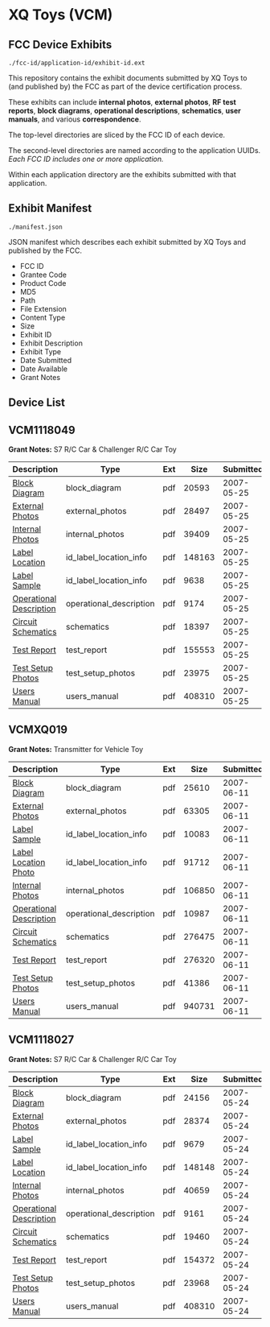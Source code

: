 # XQ Toys (VCM)
## FCC Device Exhibits

```
./fcc-id/application-id/exhibit-id.ext
```

This repository contains the exhibit documents submitted by XQ Toys to (and published by) the FCC as part of the device certification process.

These exhibits can include **internal photos**, **external photos**, **RF test reports**, **block diagrams**, **operational descriptions**, **schematics**, **user manuals**, and various **correspondence**.

The top-level directories are sliced by the FCC ID of each device.

The second-level directories are named according to the application UUIDs. *Each FCC ID includes one or more application.*

Within each application directory are the exhibits submitted with that application. 

## Exhibit Manifest

```
./manifest.json
```

JSON manifest which describes each exhibit submitted by XQ Toys and published by the FCC.

- FCC ID
- Grantee Code
- Product Code
- MD5
- Path
- File Extension
- Content Type
- Size
- Exhibit ID
- Exhibit Description
- Exhibit Type
- Date Submitted
- Date Available
- Grant Notes

## Device List
## VCM1118049
**Grant Notes:** S7 R/C Car & Challenger R/C Car Toy

| Description | Type | Ext | Size | Submitted | Available |
| ----------- | ---- | --- | ---- | --------- | --------- |
| [Block Diagram](VCM1118049/0144b652e5e93de90c49da79d8ecbe56/796869.pdf) | block_diagram | pdf | 20593 | 2007-05-25 | 2007-05-25 |
| [External Photos](VCM1118049/0144b652e5e93de90c49da79d8ecbe56/796872.pdf) | external_photos | pdf | 28497 | 2007-05-25 | 2007-05-25 |
| [Internal Photos](VCM1118049/0144b652e5e93de90c49da79d8ecbe56/796875.pdf) | internal_photos | pdf | 39409 | 2007-05-25 | 2007-05-25 |
| [Label Location](VCM1118049/0144b652e5e93de90c49da79d8ecbe56/796873.pdf) | id_label_location_info | pdf | 148163 | 2007-05-25 | 2007-05-25 |
| [Label Sample](VCM1118049/0144b652e5e93de90c49da79d8ecbe56/796874.pdf) | id_label_location_info | pdf | 9638 | 2007-05-25 | 2007-05-25 |
| [Operational Description](VCM1118049/0144b652e5e93de90c49da79d8ecbe56/796877.pdf) | operational_description | pdf | 9174 | 2007-05-25 | 2007-05-25 |
| [Circuit Schematics](VCM1118049/0144b652e5e93de90c49da79d8ecbe56/796870.pdf) | schematics | pdf | 18397 | 2007-05-25 | 2007-05-25 |
| [Test Report](VCM1118049/0144b652e5e93de90c49da79d8ecbe56/796878.pdf) | test_report | pdf | 155553 | 2007-05-25 | 2007-05-25 |
| [Test Setup Photos](VCM1118049/0144b652e5e93de90c49da79d8ecbe56/796871.pdf) | test_setup_photos | pdf | 23975 | 2007-05-25 | 2007-05-25 |
| [Users Manual](VCM1118049/0144b652e5e93de90c49da79d8ecbe56/796387.pdf) | users_manual | pdf | 408310 | 2007-05-25 | 2007-05-25 |
## VCMXQ019
**Grant Notes:** Transmitter for Vehicle Toy

| Description | Type | Ext | Size | Submitted | Available |
| ----------- | ---- | --- | ---- | --------- | --------- |
| [Block Diagram](VCMXQ019/793400f52763ab165c63da38eb72c6b6/801874.pdf) | block_diagram | pdf | 25610 | 2007-06-11 | 2007-06-11 |
| [External Photos](VCMXQ019/793400f52763ab165c63da38eb72c6b6/801876.pdf) | external_photos | pdf | 63305 | 2007-06-11 | 2007-06-11 |
| [Label Sample](VCMXQ019/793400f52763ab165c63da38eb72c6b6/801877.pdf) | id_label_location_info | pdf | 10083 | 2007-06-11 | 2007-06-11 |
| [Label Location Photo](VCMXQ019/793400f52763ab165c63da38eb72c6b6/801878.pdf) | id_label_location_info | pdf | 91712 | 2007-06-11 | 2007-06-11 |
| [Internal Photos](VCMXQ019/793400f52763ab165c63da38eb72c6b6/801879.pdf) | internal_photos | pdf | 106850 | 2007-06-11 | 2007-06-11 |
| [Operational Description](VCMXQ019/793400f52763ab165c63da38eb72c6b6/801880.pdf) | operational_description | pdf | 10987 | 2007-06-11 | 2007-06-11 |
| [Circuit Schematics](VCMXQ019/793400f52763ab165c63da38eb72c6b6/801875.pdf) | schematics | pdf | 276475 | 2007-06-11 | 2007-06-11 |
| [Test Report](VCMXQ019/793400f52763ab165c63da38eb72c6b6/801881.pdf) | test_report | pdf | 276320 | 2007-06-11 | 2007-06-11 |
| [Test Setup Photos](VCMXQ019/793400f52763ab165c63da38eb72c6b6/801882.pdf) | test_setup_photos | pdf | 41386 | 2007-06-11 | 2007-06-11 |
| [Users Manual](VCMXQ019/793400f52763ab165c63da38eb72c6b6/801883.pdf) | users_manual | pdf | 940731 | 2007-06-11 | 2007-06-11 |
## VCM1118027
**Grant Notes:** S7 R/C Car & Challenger R/C Car Toy

| Description | Type | Ext | Size | Submitted | Available |
| ----------- | ---- | --- | ---- | --------- | --------- |
| [Block Diagram](VCM1118027/f89d52a88e90441fe895d7f979ae0671/796381.pdf) | block_diagram | pdf | 24156 | 2007-05-24 | 2007-05-24 |
| [External Photos](VCM1118027/f89d52a88e90441fe895d7f979ae0671/796383.pdf) | external_photos | pdf | 28374 | 2007-05-24 | 2007-05-24 |
| [Label Sample](VCM1118027/f89d52a88e90441fe895d7f979ae0671/796384.pdf) | id_label_location_info | pdf | 9679 | 2007-05-24 | 2007-05-24 |
| [Label Location](VCM1118027/f89d52a88e90441fe895d7f979ae0671/796385.pdf) | id_label_location_info | pdf | 148148 | 2007-05-24 | 2007-05-24 |
| [Internal Photos](VCM1118027/f89d52a88e90441fe895d7f979ae0671/796386.pdf) | internal_photos | pdf | 40659 | 2007-05-24 | 2007-05-24 |
| [Operational Description](VCM1118027/f89d52a88e90441fe895d7f979ae0671/796388.pdf) | operational_description | pdf | 9161 | 2007-05-24 | 2007-05-24 |
| [Circuit Schematics](VCM1118027/f89d52a88e90441fe895d7f979ae0671/796382.pdf) | schematics | pdf | 19460 | 2007-05-24 | 2007-05-24 |
| [Test Report](VCM1118027/f89d52a88e90441fe895d7f979ae0671/796389.pdf) | test_report | pdf | 154372 | 2007-05-24 | 2007-05-24 |
| [Test Setup Photos](VCM1118027/f89d52a88e90441fe895d7f979ae0671/796390.pdf) | test_setup_photos | pdf | 23968 | 2007-05-24 | 2007-05-24 |
| [Users Manual](VCM1118027/f89d52a88e90441fe895d7f979ae0671/796387.pdf) | users_manual | pdf | 408310 | 2007-05-24 | 2007-05-24 |
